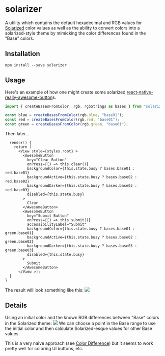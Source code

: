 # solarizer
A utility which contains the default hexadecimal and RGB values for [Solarized](https://ethanschoonover.com/solarized/) color values as well as the ability to convert colors into a solarized-style theme by mimicking the color differences found in the "Base" colors.

## Installation
`npm install --save solarizer`

## Usage
Here's an example of how one might create some solarized [react-native-really-awesome-button](https://github.com/rcaferati/react-native-really-awesome-button)s.

```Typescript
import { createBasesFromColor, rgb, rgbStrings as bases } from "solarizer";

const blue = createBasesFromColor(rgb.blue, "base01");
const red = createBasesFromColor(rgb.red, "base01");
const green = createBasesFromColor(rgb.green, "base01");
```
Then later...
```tsx
  render() {
    return (
      <View style={styles.root} >
        <AwesomeButton
          key="Clear Button"
          onPress={() => this.clear()}
          backgroundColor={this.state.busy ? bases.base01 : red.base01}
          backgroundActive={this.state.busy ? bases.base02 : red.base02}
          backgroundDarker={this.state.busy ? bases.base03 : red.base03}
          disabled={this.state.busy}
        >
          Clear
        </AwesomeButton>
        <AwesomeButton
          key="Submit Button"
          onPress={() => this.submit()}
          accessibilityLabel="Submit"
          backgroundColor={this.state.busy ? bases.base01 : green.base01}
          backgroundActive={this.state.busy ? bases.base02 : green.base02}
          backgroundDarker={this.state.busy ? bases.base03 : green.base03}
          disabled={this.state.busy}
        >
          Submit
        </AwesomeButton>
      </View >);
  }
}

```
The result will look something like this:
<img src="https://raw.github.com/champgm/solarizer/master/buttons.png?sanitize=true">


## Details
Using an initial color and the known RGB differences between "Base" colors in the Solarized theme:
<img src="https://raw.github.com/champgm/solarizer/master/solarized.png?sanitize=true">
We can choose a point in the Base range to use the initial color and then calculate Solarized-esque values for other Base values.

This is a very naive approach (see [Color Difference](https://en.wikipedia.org/wiki/Color_difference)) but it seems to work pretty well for coloring UI buttons, etc. 

